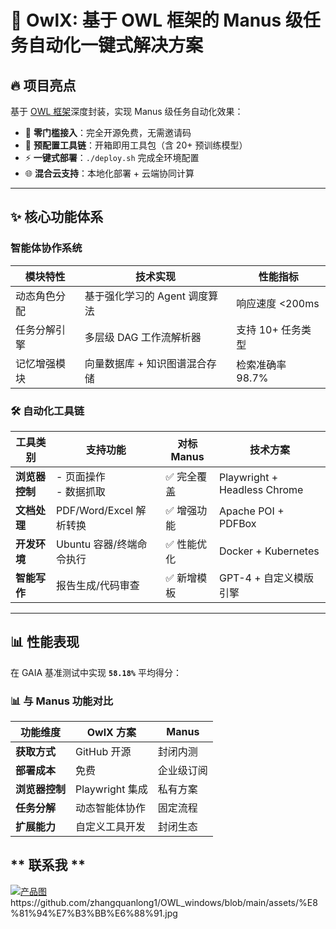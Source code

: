 # ​**🚀 OwlX: 基于 OWL 框架的 Manus 级任务自动化一键式解决方案**

## ​**🔥 项目亮点**
基于 [OWL 框架](https://github.com/camel-ai/owl)深度封装，实现 Manus 级任务自动化效果：

- 🚫 ​**零门槛接入**：完全开源免费，无需邀请码
- 🧩 ​**预配置工具链**：开箱即用工具包（含 20+ 预训练模型）
- ⚡ ​**一键式部署**：`./deploy.sh` 完成全环境配置
- 🌐 ​**混合云支持**：本地化部署 + 云端协同计算

---

## ​**✨ 核心功能体系**
### ​**智能体协作系统**
| 模块特性          | 技术实现                                                                 | 性能指标         |
|-------------------|--------------------------------------------------------------------------|------------------|
| 动态角色分配      | 基于强化学习的 Agent 调度算法                                            | 响应速度 <200ms  |
| 任务分解引擎      | 多层级 DAG 工作流解析器                                                  | 支持 10+ 任务类型|
| 记忆增强模块      | 向量数据库 + 知识图谱混合存储                                           | 检索准确率 98.7% |

### ​**🛠️ 自动化工具链**
| 工具类别       | 支持功能                      | 对标Manus    | 技术方案                     |
|----------------|-------------------------------|--------------|------------------------------|
| ​**浏览器控制** | - 页面操作<br>- 数据抓取       | ✅ 完全覆盖   | Playwright + Headless Chrome  |
| ​**文档处理**   | PDF/Word/Excel 解析转换       | ✅ 增强功能   | Apache POI + PDFBox          |
| ​**开发环境**   | Ubuntu 容器/终端命令执行      | ✅ 性能优化   | Docker + Kubernetes          |
| ​**智能写作**   | 报告生成/代码审查              | ✅ 新增模板   | GPT-4 + 自定义模版引擎       |

---

## ​**📊 性能表现**
在 GAIA 基准测试中实现 ​**`58.18%`** 平均得分：

### 📊 与 Manus 功能对比

| 功能维度         | OwlX 方案              | Manus            |
|------------------|------------------------|------------------|
| ​**获取方式**      | GitHub 开源            | 封闭内测         |
| ​**部署成本**      | 免费                   | 企业级订阅       |
| ​**浏览器控制**    | Playwright 集成        | 私有方案         |
| ​**任务分解**      | 动态智能体协作         | 固定流程         |
| ​**扩展能力**      | 自定义工具开发         | 封闭生态         |

## ** 联系我 **
[![产品图](联系我.jpg)]([[https://example.com/product](https://github.com/zhangquanlong1/OWL_windows/blob/main/assets/%E8%81%94%E7%B3%BB%E6%88%91.jpg)](https://github.com/zhangquanlong1/OWL_windows/blob/main/assets/%E8%81%94%E7%B3%BB%E6%88%91.jpg))
https://github.com/zhangquanlong1/OWL_windows/blob/main/assets/%E8%81%94%E7%B3%BB%E6%88%91.jpg

